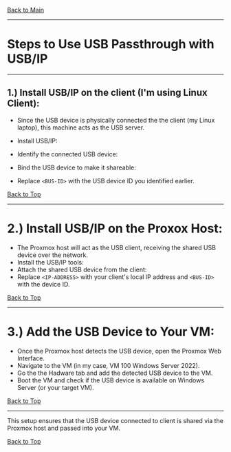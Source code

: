<a name="top"></a>
[Back to Main](https://github.com/caxylive/Home-Lab-Enterprise-Simulation/blob/main/README.md)

---

# Steps to Use USB Passthrough with USB/IP

---

## 1.) Install USB/IP on the client (I'm using Linux Client):

* Since the USB device is physically connected the the client (my Linux laptop), this machine acts as the USB server.


* Install USB/IP:


* Identify the connected USB device:


* Bind the USB device to make it shareable:


* Replace `<BUS-ID>` with the USB device ID you identified earlier.

[Back to Top](#top)

---

# 2.) Install USB/IP on the Proxox Host:

* The Proxmox host will act as the USB client, receiving the shared USB device over the network.
* Install the USB/IP tools:
* Attach the shared USB device from the client:
* Replace `<IP-ADDRESS>` with your client's local IP address and `<BUS-ID>` with the device ID.

[Back to Top](#top)

---

# 3.) Add the USB Device to Your VM:

* Once the Proxmox host detects the USB device, open the Proxmox Web Interface.
* Navigate to the VM (in my case, VM 100 Windows Server 2022).
* Go the the Hadware tab and add the detected USB device to the VM.
* Boot the VM and check if the USB device is available on Windows Server (or your target VM).

[Back to Top](#top)

---

This setup ensures that the USB device connected to client is shared via the Proxmox host and passed into your VM.

[Back to Top](#top)
